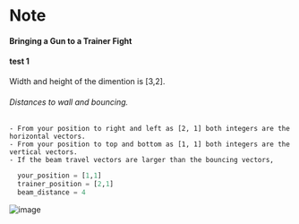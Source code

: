 # Note
#### Bringing a Gun to a Trainer Fight

#### test 1
  Width and height of the dimention is [3,2]. 
  
###### Distances to wall and bouncing.
    - From your position to right and left as [2, 1] both integers are the horizontal vectors.
    - From your position to top and bottom as [1, 1] both integers are the vertical vectors.
    - If the beam travel vectors are larger than the bouncing vectors, 


```python
  your_position = [1,1]
  trainer_position = [2,1]
  beam_distance = 4
```

![image](https://user-images.githubusercontent.com/38966382/111641030-b8351f00-8837-11eb-9719-28bf159d720f.png)
